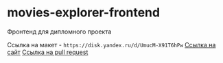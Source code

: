 # movies-explorer-frontend
Фронтенд для дипломного проекта

Ссылка на макет - `https://disk.yandex.ru/d/UmucM-X91T6hPw`
[Ссылка на сайт](https://moviesdiplompanu.nomoredomains.icu) 
[Ссылка на pull request](https://github.com/Denis-Panyushin/movies-explorer-frontend/pull/2)
